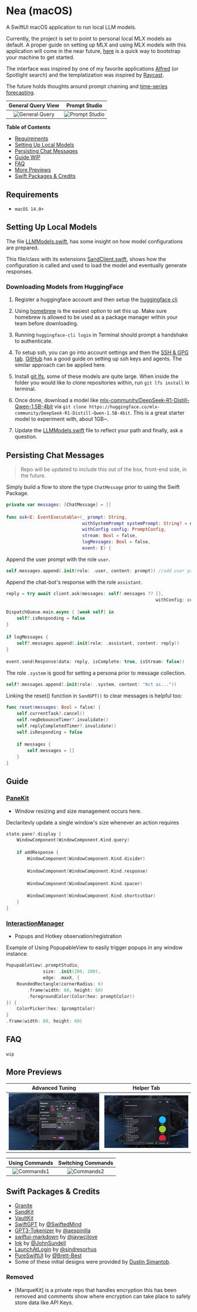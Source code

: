 # Nea (macOS)

A SwiftUI macOS application to run local LLM models.

Currently, the project is set to point to personal local MLX models as default. A proper guide on setting up MLX and using MLX models with this application will come in the near future, [here](#setting-up-local-models) is a quick way to bootstrap your machine to get started.

The interface was inspired by one of my favorite applications [Alfred](https://en.wikipedia.org/wiki/Alfred_(software)) (or Spotlight search) and the templatization was inspired by [Raycast](https://www.raycast.com).

The future holds thoughts around prompt chaining and [time-series forecasting](https://github.com/riteshpakala/David).

General Query View           |  Prompt Studio
:-------------------------:|:-------------------------:
![General Query](https://stoic-static-files.s3.us-west-1.amazonaws.com/neatia/demos/simple_query.gif)  | ![Prompt Studio](https://stoic-static-files.s3.us-west-1.amazonaws.com/neatia/demos/prompt_creation.gif)

**Table of Contents**
- [Requirements](#requirements)
- [Setting Up Local Models](#setting-up-local-models)
- [Persisting Chat Messages](#persisting-chat-messages)
- [Guide WIP](#guide)
- [FAQ](#FAQ)
- [More Previews](#more-previews)
- [Swift Packages & Credits](#swift-packages-&-credits)

## Requirements

- `macOS 14.0+`

## Setting Up Local Models

The file [LLMModels.swift](https://github.com/riteshpakala/Nea/blob/main/Services/Sand/Models/LLMModels.swift), has some insight on how model configurations are prepared.

This file/class with its extensions [SandClient.swift](https://github.com/riteshpakala/Nea/blob/main/Services/Sand/Client/SandClient.swift), shows how the configuration is called and used to load the model and eventually generate responses.

### Downloading Models from HuggingFace

1. Register a huggingface account and then setup the [huggingface cli](https://huggingface.co/docs/huggingface_hub/main/en/guides/cli)

2. Using [homebrew](https://brew.sh) is the easiest option to set this up. Make sure homebrew is allowed to be used as a package manager within your team before downloading.

3. Running `huggingface-cli login` in Terminal should prompt a handshake to authenticate.

4. To setup ssh, you can go into account settings and then the [SSH & GPG tab](https://huggingface.co/settings/keys). [GitHub](https://docs.github.com/en/authentication/connecting-to-github-with-ssh/generating-a-new-ssh-key-and-adding-it-to-the-ssh-agent) has a good guide on setting up ssh keys and agents. The similar approach can be applied here.

5. Install [git lfs](https://git-lfs.com), some of these models are quite large. When inside the folder you would like to clone repositories within, run `git lfs install` in terminal.

6. Once done, download a model like [mlx-community/DeepSeek-R1-Distill-Qwen-1.5B-4bit](https://huggingface.co/mlx-community/DeepSeek-R1-Distill-Qwen-1.5B-4bit) via `git clone https://huggingface.co/mlx-community/DeepSeek-R1-Distill-Qwen-1.5B-4bit`. This is a great starter model to experiment with, about 1GB~.

7. Update the [LLMModels.swift](https://github.com/riteshpakala/Nea/blob/main/Services/Sand/Models/LLMModels.swift) file to reflect your path and finally, ask a question.

## Persisting Chat Messages
> Repo will be updated to include this out of the box, front-end side, in the future.

Simply build a flow to store the type `ChatMessage` prior to using the Swift Package.

```swift
private var messages: [ChatMessage] = []
    
func ask<E: EventExecutable>(_ prompt: String,
                             withSystemPrompt systemPrompt: String? = nil,
                             withConfig config: PromptConfig,
                             stream: Bool = false,
                             logMessages: Bool = false,
                             event: E) {
```

Append the user prompt with the role `user`.

```swift
self.messages.append(.init(role: .user, content: prompt)) //add user prompt
```

Append the chat-bot's response with the role `assistant`.
```swift
reply = try await client.ask(messages: self?.messages ?? [],
                                                         withConfig: config)
                            
DispatchQueue.main.async { [weak self] in
    self?.isResponding = false
}
    
if logMessages {
    self?.messages.append(.init(role: .assistant, content: reply))
}
    
event.send(Response(data: reply, isComplete: true, isStream: false))
```

The role `.system` is good for setting a persona prior to message collection.

```swift
self?.messages.append(.init(role: .system, content: "Act as..."))
```

Linking the reset() function in `SandGPT()` to clear messages is helpful too:

```swift
func reset(messages: Bool = false) {
    self.currentTask?.cancel()
    self.reqDebounceTimer?.invalidate()
    self.replyCompletedTimer?.invalidate()
    self.isResponding = false
    
    if messages {
        self.messages = []
    }
}
```    
                           

## Guide

### [PaneKit](https://github.com/riteshpakala/Nea/tree/main/Services/Environment/Models/PaneKit)
- Window resizing and size management occurs here.

Declaritevly update a single window's size whenever an action requires 

```swift
state.pane?.display {
    WindowComponent(WindowComponent.Kind.query)
    
    if addResponse {
        WindowComponent(WindowComponent.Kind.divider)
        
        WindowComponent(WindowComponent.Kind.response)
        
        WindowComponent(WindowComponent.Kind.spacer)
        
        WindowComponent(WindowComponent.Kind.shortcutbar)
    }
}
```

### [InteractionManager](https://github.com/riteshpakala/Nea/blob/main/Services/Environment/Models/InteractionManager.swift)
- Popups and Hotkey observation/registration

Example of Using PopupableView to easily trigger popups in any window instance.

```swift
PopupableView(.promptStudio,
              size: .init(200, 200),
              edge: .maxX, {
    RoundedRectangle(cornerRadius: 6)
        .frame(width: 60, height: 60)
        .foregroundColor(Color(hex: promptColor))
}) {
    ColorPicker(hex: $promptColor)
}
.frame(width: 60, height: 60)
```

## FAQ

`wip`

## More Previews

Advanced Tuning           |  Helper Tab
:-------------------------:|:-------------------------:
![2.png](README_Assets/4.png) | ![3.png](README_Assets/3.png)

Using Commands           |  Switching Commands
:-------------------------:|:-------------------------:
![Commands1](https://stoic-static-files.s3.us-west-1.amazonaws.com/neatia/demos/commands_1.gif) | ![Commands2](https://stoic-static-files.s3.us-west-1.amazonaws.com/neatia/demos/commands_2.gif)

## Swift Packages & Credits

- [Granite](https://github.com/riteshpakala/Granite)
- [SandKit](https://github.com/riteshpakala/SandKit)
- [VaultKit](https://github.com/pexavc/VaultKit)
- [SwiftGPT](https://github.com/SwiftedMind/GPTSwift) by [@SwiftedMind](https://github.com/SwiftedMind)
- [GPT3-Tokenizer](https://github.com/aespinilla/GPT3-Tokenizer) by [@aespinilla](https://github.com/aespinilla)
- [swiftui-markdown](https://github.com/jaywcjlove/swiftui-markdown) by [@jaywcjlove](https://github.com/jaywcjlove)
- [Ink](https://github.com/JohnSundell/Ink) by [@JohnSundell](https://github.com/JohnSundell)
- [LaunchAtLogin](https://github.com/sindresorhus/LaunchAtLogin) by [@sindresorhus](https://github.com/sindresorhus)
- [PureSwiftUI](https://github.com/CodeSlicing/pure-swift-ui) by [@Brett-Best](https://github.com/Brett-Best)
- Some of these initial designs were provided by [Dustin Simantob](https://www.linkedin.com/in/dustinsimantob).

### Removed

- [MarqueKit] is a private repo that handles encryption this has been removed and comments show where encryption can take place to safely store data like API Keys.
